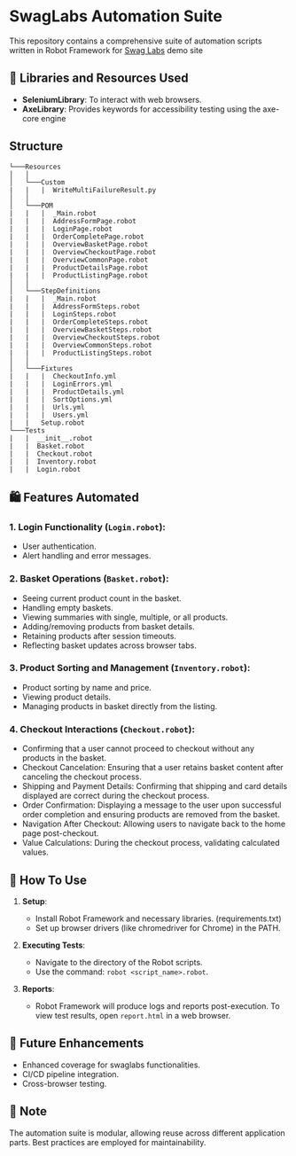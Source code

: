 # SwagLabs Automation Suite

This repository contains a comprehensive suite of automation scripts written in Robot Framework for [Swag Labs](https://www.saucedemo.com/) demo site



## 📌 Libraries and Resources Used

- **SeleniumLibrary**: To interact with web browsers.
- **AxeLibrary**: Provides keywords for accessibility testing using the axe-core engine

## Structure

```
└───Resources
│   │
│   └───Custom
|   |   |  WriteMultiFailureResult.py
│   │
│   └───POM
|   |   |  _Main.robot
|   |   |  AddressFormPage.robot
|   |   |  LoginPage.robot
|   |   |  OrderCompletePage.robot
|   |   |  OverviewBasketPage.robot
|   |   |  OverviewCheckoutPage.robot
|   |   |  OverviewCommonPage.robot
|   |   |  ProductDetailsPage.robot
|   |   |  ProductListingPage.robot
│   │
│   └───StepDefinitions
|   |   |  _Main.robot
|   |   |  AddressFormSteps.robot
|   |   |  LoginSteps.robot
|   |   |  OrderCompleteSteps.robot
|   |   |  OverviewBasketSteps.robot
|   |   |  OverviewCheckoutSteps.robot
|   |   |  OverviewCommonSteps.robot
|   |   |  ProductListingSteps.robot
│   │
│   └───Fixtures
|   |   |  CheckoutInfo.yml
|   |   |  LoginErrors.yml
|   |   |  ProductDetails.yml
|   |   |  SortOptions.yml
|   |   |  Urls.yml
|   |   |  Users.yml
|   |   Setup.robot
└───Tests
|   |  __init__.robot
|   |  Basket.robot
|   |  Checkout.robot
|   |  Inventory.robot
|   |  Login.robot
```

## 🛍 Features Automated

### 1. **Login Functionality** (`Login.robot`):

- User authentication.
- Alert handling and error messages.

### 2. **Basket Operations** (`Basket.robot`):

- Seeing current product count in the basket.
- Handling empty baskets.
- Viewing summaries with single, multiple, or all products.
- Adding/removing products from basket details.
- Retaining products after session timeouts.
- Reflecting basket updates across browser tabs.

### 3. **Product Sorting and Management** (`Inventory.robot`):

- Product sorting by name and price.
- Viewing product details.
- Managing products in basket directly from the listing.

### 4. **Checkout Interactions** (`Checkout.robot`):

- Confirming that a user cannot proceed to checkout without any products in the basket.
- Checkout Cancelation: Ensuring that a user retains basket content after canceling the checkout process.
- Shipping and Payment Details: Confirming that shipping and card details displayed are correct during the checkout process.
- Order Confirmation: Displaying a message to the user upon successful order completion and ensuring products are removed from the basket.
- Navigation After Checkout: Allowing users to navigate back to the home page post-checkout.
- Value Calculations: During the checkout process, validating calculated values.

## 🔧 How To Use

1. **Setup**:
   - Install Robot Framework and necessary libraries. (requirements.txt)
   - Set up browser drivers (like chromedriver for Chrome) in the PATH.

2. **Executing Tests**:
   - Navigate to the directory of the Robot scripts.
   - Use the command: `robot <script_name>.robot`.

3. **Reports**:
   - Robot Framework will produce logs and reports post-execution. To view test results, open `report.html` in a web browser.

## 🚀 Future Enhancements

- Enhanced coverage for swaglabs functionalities.
- CI/CD pipeline integration.
- Cross-browser testing.

## 📝 Note

The automation suite is modular, allowing reuse across different application parts. Best practices are employed for maintainability.